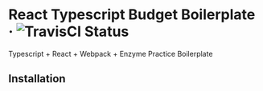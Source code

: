 # React Typescript Budget Boilerplate  &middot; ![TravisCI Status](https://travis-ci.org/p-le/ts-react-tdd.svg?branch=master)

Typescript + React + Webpack + Enzyme Practice Boilerplate

## Installation
